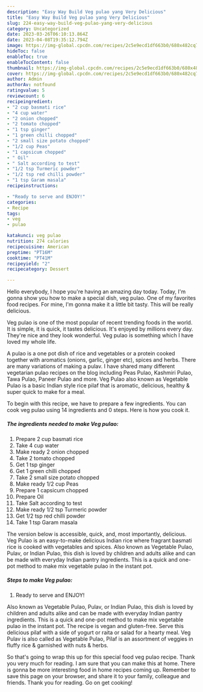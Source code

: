 ```yaml
---
description: "Easy Way Build Veg pulao yang Very Delicious"
title: "Easy Way Build Veg pulao yang Very Delicious"
slug: 224-easy-way-build-veg-pulao-yang-very-delicious
category: Uncategorized
date: 2023-03-26T06:10:13.864Z
date: 2023-04-08T19:35:12.794Z
image: https://img-global.cpcdn.com/recipes/2c5e9ecd1df663b0/680x482cq70/veg-pulao-recipe-main-photo.jpg
hideToc: false
enableToc: true
enableTocContent: false
thumbnail: https://img-global.cpcdn.com/recipes/2c5e9ecd1df663b0/680x482cq70/veg-pulao-recipe-main-photo.jpg
cover: https://img-global.cpcdn.com/recipes/2c5e9ecd1df663b0/680x482cq70/veg-pulao-recipe-main-photo.jpg
author: Admin
authorAv: notfound
ratingvalue: 5
reviewcount: 6
recipeingredient:
- "2 cup basmati rice"
- "4 cup water"
- "2 onion chopped"
- "2 tomato chopped"
- "1 tsp ginger"
- "1 green chilli chopped"
- "2 small size potato chopped"
- "1/2 cup Peas"
- "1 capsicum chopped"
- " Oil"
- " Salt according to test"
- "1/2 tsp Turmeric powder"
- "1/2 tsp red chilli powder"
- "1 tsp Garam masala"
recipeinstructions:

- "Ready to serve and ENJOY!"
categories:
- Recipe
tags:
- veg
- pulao

katakunci: veg pulao 
nutrition: 274 calories
recipecuisine: American
preptime: "PT16M"
cooktime: "PT41M"
recipeyield: "2"
recipecategory: Dessert

---
```



Hello everybody, I hope you're having an amazing day today. Today, I'm gonna show you how to make a special dish, veg pulao. One of my favorites food recipes. For mine, I'm gonna make it a little bit tasty. This will be really delicious.

Veg pulao is one of the most popular of recent trending foods in the world. It is simple, it is quick, it tastes delicious. It's enjoyed by millions every day. They're nice and they look wonderful. Veg pulao is something which I have loved my whole life.

A pulao is a one pot dish of rice and vegetables or a protein cooked together with aromatics (onions, garlic, ginger etc), spices and herbs. There are many variations of making a pulav. I have shared many different vegetarian pulao recipes on the blog including Peas Pulao, Kashmiri Pulao, Tawa Pulao, Paneer Pulao and more. Veg Pulao also known as Vegetable Pulao is a basic Indian style rice pilaf that is aromatic, delicious, healthy &amp; super quick to make for a meal.


To begin with this recipe, we have to prepare a few ingredients. You can cook veg pulao using 14 ingredients and 0 steps. Here is how you cook it.

<!--inarticleads1-->

##### The ingredients needed to make Veg pulao:

1. Prepare 2 cup basmati rice
1. Take 4 cup water
1. Make ready 2 onion chopped
1. Take 2 tomato chopped
1. Get 1 tsp ginger
1. Get 1 green chilli chopped
1. Take 2 small size potato chopped
1. Make ready 1/2 cup Peas
1. Prepare 1 capsicum chopped
1. Prepare  Oil
1. Take  Salt according to test
1. Make ready 1/2 tsp Turmeric powder
1. Get 1/2 tsp red chilli powder
1. Take 1 tsp Garam masala


The version below is accessible, quick, and, most importantly, delicious. Veg Pulao is an easy-to-make delicious Indian rice where fragrant basmati rice is cooked with vegetables and spices. Also known as Vegetable Pulao, Pulav, or Indian Pulao, this dish is loved by children and adults alike and can be made with everyday Indian pantry ingredients. This is a quick and one-pot method to make mix vegetable pulao in the instant pot. 

<!--inarticleads2-->

##### Steps to make Veg pulao:


1. Ready to serve and ENJOY!

Also known as Vegetable Pulao, Pulav, or Indian Pulao, this dish is loved by children and adults alike and can be made with everyday Indian pantry ingredients. This is a quick and one-pot method to make mix vegetable pulao in the instant pot. The recipe is vegan and gluten-free. Serve this delicious pilaf with a side of yogurt or raita or salad for a hearty meal. Veg Pulav is also called as Vegetable Pulao, Pilaf is an assortment of veggies in fluffy rice &amp; garnished with nuts &amp; herbs. 

So that's going to wrap this up for this special food veg pulao recipe. Thank you very much for reading. I am sure that you can make this at home. There is gonna be more interesting food in home recipes coming up. Remember to save this page on your browser, and share it to your family, colleague and friends. Thank you for reading. Go on get cooking!
